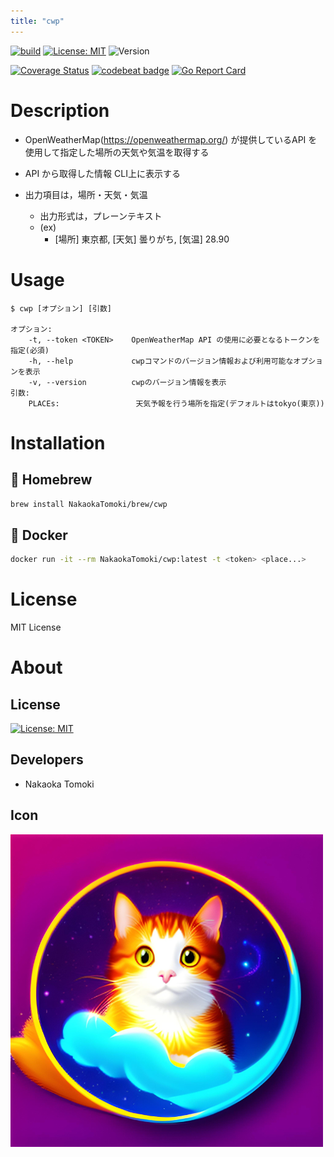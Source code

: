 ```yaml
---
title: "cwp"
---
```



[![build](https://github.com/NakaokaTomoki/cwp/actions/workflows/build.yml/badge.svg)](https://github.com/NakaokaTomoki/cwp/actions/workflows/build.yml)
[![License: MIT](https://img.shields.io/badge/License-MIT-yellow.svg)](https://opensource.org/licenses/MIT)
![Version](https://img.shields.io/badge/Version-0.2.10-blueviolet)

[![Coverage Status](https://coveralls.io/repos/github/NakaokaTomoki/cwp/badge.svg?branch=main)](https://coveralls.io/github/NakaokaTomoki/cwp?branch=main)
[![codebeat badge](https://codebeat.co/badges/f97b15e5-c079-49f6-b21b-d1b49ff863a9)](https://codebeat.co/projects/github-com-nakaokatomoki-cwp-main)
[![Go Report Card](https://goreportcard.com/badge/github.com/NakaokaTomoki/cwp)](https://goreportcard.com/report/github.com/NakaokaTomoki/cwp)

# Description

- OpenWeatherMap(https://openweathermap.org/) が提供しているAPI を使用して指定した場所の天気や気温を取得する

- API から取得した情報 CLI上に表示する

- 出力項目は，場所・天気・気温
    - 出力形式は，プレーンテキスト
    - (ex)
        - [場所] 東京都, [天気] 曇りがち, [気温] 28.90


# Usage
```
$ cwp [オプション] [引数]

オプション:
    -t, --token <TOKEN>    OpenWeatherMap API の使用に必要となるトークンを指定(必須)
    -h, --help             cwpコマンドのバージョン情報および利用可能なオプションを表示
    -v, --version          cwpのバージョン情報を表示
引数:
    PLACEs:                 天気予報を行う場所を指定(デフォルトはtokyo(東京))
```

# Installation

## :beer: Homebrew
```sh
brew install NakaokaTomoki/brew/cwp
```

## :whale: Docker
```sh
docker run -it --rm NakaokaTomoki/cwp:latest -t <token> <place...>
```

# License
MIT License


# About
## License
[![License: MIT](https://img.shields.io/badge/License-MIT-yellow.svg)](https://opensource.org/licenses/MIT)


## Developers
- Nakaoka Tomoki


## Icon
![Icon](docs/static/images/weather_cat.png)
